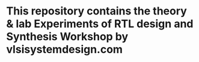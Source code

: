 # This repository contains the theory & lab Experiments of RTL design and Synthesis Workshop by vlsisystemdesign.com
